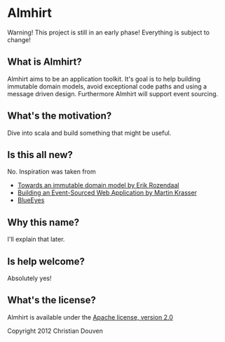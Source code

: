 # Almhirt

Warning! This project is still in an early phase! Everything is subject to change! 

## What is Almhirt?

Almhirt aims to be an application toolkit. 
It's goal is to help building immutable domain models, avoid exceptional code paths and using a message driven design.
Furthermore Almhirt will support event sourcing.

## What's the motivation?

Dive into scala and build something that might be useful. 

## Is this all new?

No. Inspiration was taken from
* [Towards an immutable domain model by Erik Rozendaal](http://blog.zilverline.com/2011/02/01/towards-an-immutable-domain-model-introduction-part-1/)
* [Building an Event-Sourced Web Application by Martin Krasser](http://krasserm.blogspot.de/2011/11/building-event-sourced-web-application.html)
* [BlueEyes](http://noelwelsh.com/blueeyes/concurrency.html)

## Why this name?

I'll explain that later.

## Is help welcome?

Absolutely yes!

## What's the license?

Almhirt is available under the [Apache license, version 2.0](http://www.apache.org/licenses/LICENSE-2.0.html)

Copyright 2012 Christian Douven


